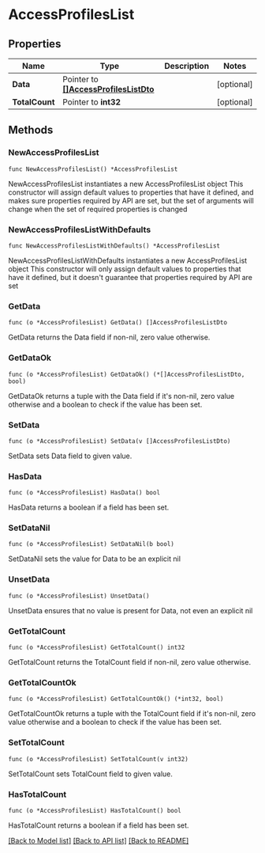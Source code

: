 # AccessProfilesList

## Properties

Name | Type | Description | Notes
------------ | ------------- | ------------- | -------------
**Data** | Pointer to [**[]AccessProfilesListDto**](AccessProfilesListDto.md) |  | [optional] 
**TotalCount** | Pointer to **int32** |  | [optional] 

## Methods

### NewAccessProfilesList

`func NewAccessProfilesList() *AccessProfilesList`

NewAccessProfilesList instantiates a new AccessProfilesList object
This constructor will assign default values to properties that have it defined,
and makes sure properties required by API are set, but the set of arguments
will change when the set of required properties is changed

### NewAccessProfilesListWithDefaults

`func NewAccessProfilesListWithDefaults() *AccessProfilesList`

NewAccessProfilesListWithDefaults instantiates a new AccessProfilesList object
This constructor will only assign default values to properties that have it defined,
but it doesn't guarantee that properties required by API are set

### GetData

`func (o *AccessProfilesList) GetData() []AccessProfilesListDto`

GetData returns the Data field if non-nil, zero value otherwise.

### GetDataOk

`func (o *AccessProfilesList) GetDataOk() (*[]AccessProfilesListDto, bool)`

GetDataOk returns a tuple with the Data field if it's non-nil, zero value otherwise
and a boolean to check if the value has been set.

### SetData

`func (o *AccessProfilesList) SetData(v []AccessProfilesListDto)`

SetData sets Data field to given value.

### HasData

`func (o *AccessProfilesList) HasData() bool`

HasData returns a boolean if a field has been set.

### SetDataNil

`func (o *AccessProfilesList) SetDataNil(b bool)`

 SetDataNil sets the value for Data to be an explicit nil

### UnsetData
`func (o *AccessProfilesList) UnsetData()`

UnsetData ensures that no value is present for Data, not even an explicit nil
### GetTotalCount

`func (o *AccessProfilesList) GetTotalCount() int32`

GetTotalCount returns the TotalCount field if non-nil, zero value otherwise.

### GetTotalCountOk

`func (o *AccessProfilesList) GetTotalCountOk() (*int32, bool)`

GetTotalCountOk returns a tuple with the TotalCount field if it's non-nil, zero value otherwise
and a boolean to check if the value has been set.

### SetTotalCount

`func (o *AccessProfilesList) SetTotalCount(v int32)`

SetTotalCount sets TotalCount field to given value.

### HasTotalCount

`func (o *AccessProfilesList) HasTotalCount() bool`

HasTotalCount returns a boolean if a field has been set.


[[Back to Model list]](../README.md#documentation-for-models) [[Back to API list]](../README.md#documentation-for-api-endpoints) [[Back to README]](../README.md)


